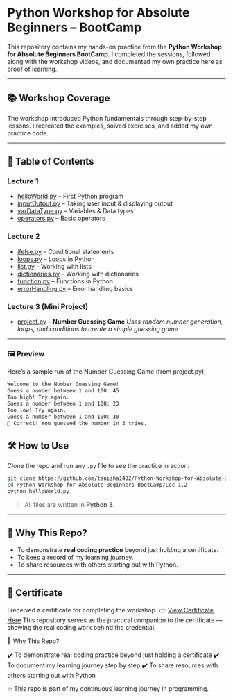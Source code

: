 # Python Workshop for Absolute Beginners – BootCamp

This repository contains my hands-on practice from the **Python Workshop for Absolute Beginners BootCamp**.
I completed the sessions, followed along with the workshop videos, and documented my own practice here as proof of learning.

---

## 📚 Workshop Coverage

The workshop introduced Python fundamentals through step-by-step lessons.
I recreated the examples, solved exercises, and added my own practice code.

---

## 📑 Table of Contents

### Lecture 1

* [helloWorld.py](./Lec-1,2/helloWorld.py) – First Python program
* [inputOutput.py](./Lec-1,2/inputOutput.py) – Taking user input & displaying output
* [varDataType.py](./Lec-1,2/varDataType.py) – Variables & Data types
* [operators.py](./Lec-1,2/operators.py) – Basic operators

### Lecture 2

* [ifelse.py](./Lec-1,2/ifelse.py) – Conditional statements
* [loops.py](./Lec-1,2/loops.py) – Loops in Python
* [list.py](./Lec-1,2/list.py) – Working with lists
* [dictionaries.py](./Lec-1,2/dictionaries.py) – Working with dictionaries
* [function.py](./Lec-1,2/function.py) – Functions in Python
* [errorHandling.py](./Lec-1,2/errorHandling.py) – Error handling basics

### Lecture 3 (Mini Project)

* [project.py](./Lec-3/project.py) – **Number Guessing Game**
  *Uses random number generation, loops, and conditions to create a simple guessing game.*

---

### 🖼 Preview

Here’s a sample run of the Number Guessing Game (from project.py):

```bash
Welcome to the Number Guessing Game!
Guess a number between 1 and 100: 45
Too high! Try again.
Guess a number between 1 and 100: 23
Too low! Try again.
Guess a number between 1 and 100: 30
🎉 Correct! You guessed the number in 3 tries.
```

## 🛠 How to Use

Clone the repo and run any `.py` file to see the practice in action:

```bash
git clone https://github.com/tanisha1402/Python-Workshop-for-Absolute-Beginners-BootCamp.git
cd Python-Workshop-for-Absolute-Beginners-BootCamp/Lec-1,2
python helloWorld.py
```

> All files are written in **Python 3**.

---

## 🎯 Why This Repo?

* To demonstrate **real coding practice** beyond just holding a certificate.
* To keep a record of my learning journey.
* To share resources with others starting out with Python.

---

## 📜 Certificate

I received a certificate for completing the workshop.
👉 [View Certificate Here](https://ostad.app/share/certificate/c32017-tanisha-chowdhury)
This repository serves as the practical companion to the certificate — showing the real coding work behind the credential.

🎯 Why This Repo?

✔️ To demonstrate real coding practice beyond just holding a certificate
✔️ To document my learning journey step by step
✔️ To share resources with others starting out with Python

✨ This repo is part of my continuous learning journey in programming.
